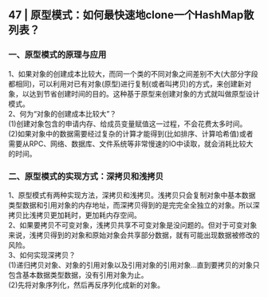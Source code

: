 ## 47 | 原型模式：如何最快速地clone一个HashMap散列表？
### 一、原型模式的原理与应用
1、如果对象的创建成本比较大，而同一个类的不同对象之间差别不大(大部分字段都相同)，可以利用对已有对象(原型)进行复制(或者叫拷贝)的方式，来创建新对象，以达到节省创建时间的目的。这种基于原型来创建对象的方式就叫做原型设计模式。  
2、何为“对象的创建成本比较大”？  
(1)创建对象包含的申请内存、给成员变量赋值这一过程，不会花费太多时间。  
(2)如果对象中的数据需要经过复杂的计算才能得到(比如排序、计算哈希值)或者需要从RPC、网络、数据库、文件系统等非常慢速的IO中读取，就会消耗比较大的时间。

### 二、原型模式的实现方式：深拷贝和浅拷贝
1、原型模式有两种实现方法，深拷贝和浅拷贝。浅拷贝只会复制对象中基本数据类型数据和引用对象的内存地址，而深拷贝得到的是完完全全独立的对象。所以深拷贝比浅拷贝更加耗时，更加耗内存空间。  
2、如果要拷贝不可变对象，浅拷贝共享不可变对象是没问题的。但对于可变对象来说，浅拷贝得到的对象和原始对象会共享部分数据，就有可能出现数据被修改的风险。  
3、如何实现深拷贝？  
(1)递归拷贝对象、对象的引用对象以及引用对象的引用对象...直到要拷贝的对象只包含基本数据类型数据，没有引用对象为止。  
(2)先将对象序列化，然后再反序列化成新的对象。  



